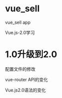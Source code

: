 # vue_sell

 vue_sell app

 Vue.js-2.0学习

# 1.0升级到2.0

  配置文件的修改
  
 vue-router API的变化
 
 Vue.js2.0语法的变化 
